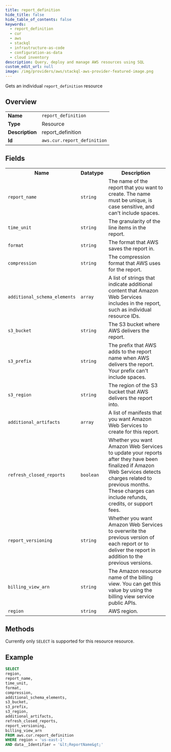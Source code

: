 ```yaml
---
title: report_definition
hide_title: false
hide_table_of_contents: false
keywords:
  - report_definition
  - cur
  - aws
  - stackql
  - infrastructure-as-code
  - configuration-as-data
  - cloud inventory
description: Query, deploy and manage AWS resources using SQL
custom_edit_url: null
image: /img/providers/aws/stackql-aws-provider-featured-image.png
---
```

Gets an individual <code>report_definition</code> resource

## Overview
<table><tbody>
<tr><td><b>Name</b></td><td><code>report_definition</code></td></tr>
<tr><td><b>Type</b></td><td>Resource</td></tr>
<tr><td><b>Description</b></td><td>report_definition</td></tr>
<tr><td><b>Id</b></td><td><code>aws.cur.report_definition</code></td></tr>
</tbody></table>

## Fields
<table><tbody>
<tr><th>Name</th><th>Datatype</th><th>Description</th></tr>
<tr><td><code>report_name</code></td><td><code>string</code></td><td>The name of the report that you want to create. The name must be unique, is case sensitive, and can't include spaces.</td></tr>
<tr><td><code>time_unit</code></td><td><code>string</code></td><td>The granularity of the line items in the report.</td></tr>
<tr><td><code>format</code></td><td><code>string</code></td><td>The format that AWS saves the report in.</td></tr>
<tr><td><code>compression</code></td><td><code>string</code></td><td>The compression format that AWS uses for the report.</td></tr>
<tr><td><code>additional_schema_elements</code></td><td><code>array</code></td><td>A list of strings that indicate additional content that Amazon Web Services includes in the report, such as individual resource IDs.</td></tr>
<tr><td><code>s3_bucket</code></td><td><code>string</code></td><td>The S3 bucket where AWS delivers the report.</td></tr>
<tr><td><code>s3_prefix</code></td><td><code>string</code></td><td>The prefix that AWS adds to the report name when AWS delivers the report. Your prefix can't include spaces.</td></tr>
<tr><td><code>s3_region</code></td><td><code>string</code></td><td>The region of the S3 bucket that AWS delivers the report into.</td></tr>
<tr><td><code>additional_artifacts</code></td><td><code>array</code></td><td>A list of manifests that you want Amazon Web Services to create for this report.</td></tr>
<tr><td><code>refresh_closed_reports</code></td><td><code>boolean</code></td><td>Whether you want Amazon Web Services to update your reports after they have been finalized if Amazon Web Services detects charges related to previous months. These charges can include refunds, credits, or support fees.</td></tr>
<tr><td><code>report_versioning</code></td><td><code>string</code></td><td>Whether you want Amazon Web Services to overwrite the previous version of each report or to deliver the report in addition to the previous versions.</td></tr>
<tr><td><code>billing_view_arn</code></td><td><code>string</code></td><td>The Amazon resource name of the billing view. You can get this value by using the billing view service public APIs.</td></tr>
<tr><td><code>region</code></td><td><code>string</code></td><td>AWS region.</td></tr>

</tbody></table>

## Methods
Currently only <code>SELECT</code> is supported for this resource resource.

## Example
```sql
SELECT
region,
report_name,
time_unit,
format,
compression,
additional_schema_elements,
s3_bucket,
s3_prefix,
s3_region,
additional_artifacts,
refresh_closed_reports,
report_versioning,
billing_view_arn
FROM aws.cur.report_definition
WHERE region = 'us-east-1'
AND data__Identifier = '&lt;ReportName&gt;'
```
